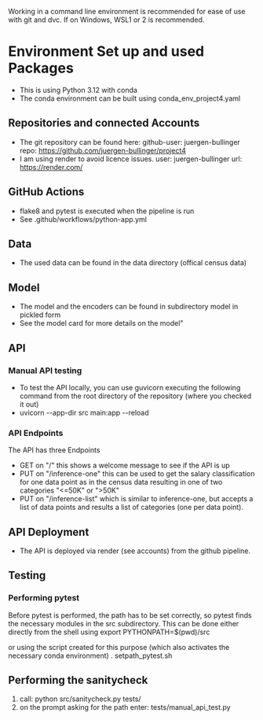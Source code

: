 Working in a command line environment is recommended for ease of use with git and dvc. If on Windows, WSL1 or 2 is recommended.

# Environment Set up and used Packages
* This is using Python 3.12 with conda
* The conda environment can be built using conda_env_project4.yaml

## Repositories and connected Accounts
* The git repository can be found here: 
  github-user: juergen-bullinger
  repo: https://github.com/juergen-bullinger/project4
* I am using render to avoid licence issues.
  user: juergen-bullinger
  url: https://render.com/

## GitHub Actions
* flake8 and pytest is executed when the pipeline is run
* See .github/workflows/python-app.yml

## Data
* The used data can be found in the data directory (offical census data)

## Model
* The model and the encoders can be found in subdirectory model in pickled form
* See the model card for more details on the model"

## API
### Manual API testing
* To test the API locally, you can use guvicorn executing the following command
  from the root directory of the repository (where you checked it out)
* uvicorn --app-dir src  main:app --reload

### API Endpoints
The API has three Endpoints
* GET on "/" this shows a welcome message to see if the API is up
* PUT on "/inference-one" this can be used to get the salary classification
  for one data point as in the census data resulting in one of two categories
  "<=50K" or ">50K"
* PUT on "/inference-list" which is similar to inference-one, but accepts
  a list of data points and results a list of categories (one per data point).

## API Deployment
* The API is deployed via render (see accounts) from the github pipeline.

## Testing
### Performing pytest
Before pytest is performed, the path has to be set correctly, so pytest finds
the necessary modules in the src subdirectory. This can be done either directly
from the shell using
export PYTHONPATH=$(pwd)/src

or using the script created for this purpose (which also activates the
necessary conda environment)
. setpath_pytest.sh

## Performing the sanitycheck
1. call:
python src/sanitycheck.py tests/
2. on the prompt asking for the path enter:
tests/manual_api_test.py


